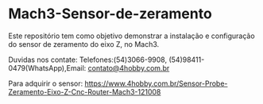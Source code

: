 # Mach3-Sensor-de-zeramento
Este repositório tem como objetivo demonstrar a instalação e configuração do sensor de zeramento do eixo Z, no Mach3.

Duvidas nos contate: Telefones:(54)3066-9908, (54)98411-0479(WhatsApp),Email: contato@4hobby.com.br

Para adquirir o sensor: https://www.4hobby.com.br/Sensor-Probe-Zeramento-Eixo-Z-Cnc-Router-Mach3-121008
